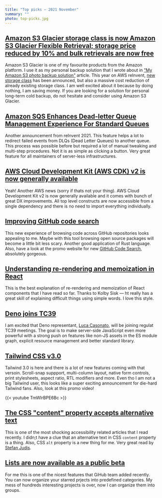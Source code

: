 ```yaml
---
title: "Top picks — 2021 November"
summary: ""
photo: top-picks.jpg
---
```


## [Amazon S3 Glacier storage class is now Amazon S3 Glacier Flexible Retrieval; storage price reduced by 10% and bulk retrievals are now free](https://aws.amazon.com/about-aws/whats-new/2021/11/amazon-s3-glacier-storage-class-amazon-s3-glacier-flexible-retrieval/)

Amazon S3 Glacier is one of my favourite products from the Amazon platform. I use it as my personal backup solution that I wrote about in ["My Amazon S3 photo backup solution"](https://pawelgrzybek.com/my-amazon-s3-photo-backup-solution/) article. This year on AWS reInvent, [new storage class](https://aws.amazon.com/about-aws/whats-new/2021/11/amazon-s3-glacier-instant-retrieval-storage-class/) has been announced, but also a massive cost reduction of already existing storage class. I am well excited about it because by doing nothing, I am saving money. If you are looking for a solution for personal long-term cold backup, do not hesitate and consider using Amazon S3 Glacier.

## [Amazon SQS Enhances Dead-letter Queue Management Experience For Standard Queues](https://aws.amazon.com/about-aws/whats-new/2021/12/amazon-sqs-dead-letter-queue-management-experience-queues/)

Another announcement from reInvent 2021. This feature helps a lot to redirect failed events from DLQs (Dead Letter Queues) to another queue. This process was possible before but required a lot of manual tweaking and multi-step procedures. Not it is as simple as clicking a button. Very great feature for all maintainers of server-less infrastructures.

## [AWS Cloud Development Kit (AWS CDK) v2 is now generally available](https://aws.amazon.com/about-aws/whats-new/2021/12/aws-cloud-development-kit-cdk-generally-available/)

Yeah! Another AWS news (sorry if thats not your thing). AWS Cloud Development Kit v2 is now generally available and it comes with bunch of great DX improvements. All top level constructs are now accessible from a single dependency and there is no need to import everything individually. 

## [Improving GitHub code search](https://github.blog/2021-12-08-improving-github-code-search/)

This new experience of browsing code across GitHub repositories looks appealing to me. Maybe with this tool browsing open source packages will become a little bit less scary. Another good application of Rust language. Also, have a look at the promo website for new [GitHub Code Search](https://cs.github.com/about), absolutely gorgeous.

## [Understanding re-rendering and memoization in React](https://engineering.udacity.com/understanding-re-rendering-and-memoization-in-react-13e8c024c2b4)

This is the best explanation of re-rendering and memoization of React components that I have read so far. Thanks to Kolby Sisk — ht really has a great skill of explaining difficult things using simple words. I love this style.

## [Deno joins TC39](https://deno.com/blog/deno-joins-tc39)

I am excited that Deno representant, [Luca Casonato](https://twitter.com/lcasdev), will be joining regulat TC39 meetings. The goal is to make server-side JavaScript even more powerful with a strong push on features like non-JS assets in the ES module graph, explicit resource management and better standard library.

## [Tailwind CSS v3.0](https://tailwindcss.com/blog/tailwindcss-v3)

Tailwind 3.0 is here and there is a lot of new features coming with that versoin. Scroll-snap suppport, multi-column layout, native form controls, print stylesheets, aspect ratio, RTL modifiers and more. Even tho I am not a big Tailwind user, this looks like a super exciting announcement for die-hard Tailwind fans. Also, look at this promo video!

{{< youtube TmWIrBPE6Bc >}}

## [The CSS "content" property accepts alternative text](https://www.stefanjudis.com/today-i-learned/css-content-accepts-alternative-text/)

This is one of the most shocking accessibility related articles that I read recently. I didn;t have a clue that an alternative text in CSS `content` property is a thing. Also, CSS `alt` property is a new thing for me. Very great read by [Stefan Judis](stefanjudis).

## [Lists are now available as a public beta](https://github.blog/changelog/2021-12-09-lists-are-now-available-as-a-public-beta/)

For me this is one of the nicest features that GiHub team added recently. You can now organize your starred prjects into predefined categories. My mess of hundreds interesting projects is over, now I can organize them into groups.
